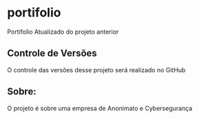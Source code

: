 # portifolio

Portifolio Atualizado do projeto anterior

## Controle de Versões

O controle das versões desse projeto será realizado no GitHub

## Sobre:

O projeto é sobre uma empresa de Anonimato e Cybersegurança
